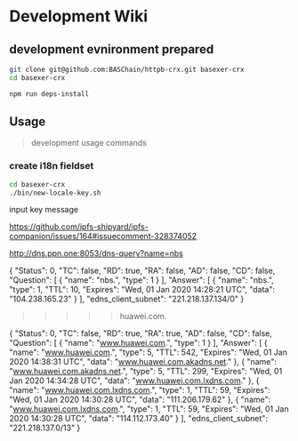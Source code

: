 # Development Wiki


## development evnironment prepared

```bash
git clone git@github.com:BASChain/httpb-crx.git basexer-crx
cd basexer-crx

npm run deps-install
```

## Usage
> development usage commands

### create i18n fieldset 

```bash
cd basexer-crx
./bin/new-locale-key.sh 

```

input key message 

https://github.com/ipfs-shipyard/ipfs-companion/issues/164#issuecomment-328374052

http://dns.ppn.one:8053/dns-query?name=nbs

{
    "Status": 0, 
    "TC": false, 
    "RD": true, 
    "RA": false, 
    "AD": false, 
    "CD": false, 
    "Question": [
        {
            "name": "nbs.", 
            "type": 1
        }
    ], 
    "Answer": [
        {
            "name": "nbs.", 
            "type": 1, 
            "TTL": 10, 
            "Expires": "Wed, 01 Jan 2020 14:28:21 UTC", 
            "data": "104.238.165.23"
        }
    ], 
    "edns_client_subnet": "221.218.137.134/0"
}


>>>>> huawei.com.

{
    "Status": 0, 
    "TC": false, 
    "RD": true, 
    "RA": true, 
    "AD": false, 
    "CD": false, 
    "Question": [
        {
            "name": "www.huawei.com.", 
            "type": 1
        }
    ], 
    "Answer": [
        {
            "name": "www.huawei.com.", 
            "type": 5, 
            "TTL": 542, 
            "Expires": "Wed, 01 Jan 2020 14:38:31 UTC", 
            "data": "www.huawei.com.akadns.net."
        }, 
        {
            "name": "www.huawei.com.akadns.net.", 
            "type": 5, 
            "TTL": 299, 
            "Expires": "Wed, 01 Jan 2020 14:34:28 UTC", 
            "data": "www.huawei.com.lxdns.com."
        }, 
        {
            "name": "www.huawei.com.lxdns.com.", 
            "type": 1, 
            "TTL": 59, 
            "Expires": "Wed, 01 Jan 2020 14:30:28 UTC", 
            "data": "111.206.179.62"
        }, 
        {
            "name": "www.huawei.com.lxdns.com.", 
            "type": 1, 
            "TTL": 59, 
            "Expires": "Wed, 01 Jan 2020 14:30:28 UTC", 
            "data": "114.112.173.40"
        }
    ], 
    "edns_client_subnet": "221.218.137.0/13"
}